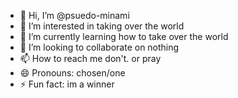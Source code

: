 - 👋 Hi, I’m @psuedo-minami
- 👀 I’m interested in taking over the world
- 🌱 I’m currently learning how to take over the world
- 💞️ I’m looking to collaborate on nothing
- 📫 How to reach me don't. or pray
- 😄 Pronouns: chosen/one
- ⚡ Fun fact: im a winner

<!---
psuedo-minami/psuedo-minami is a ✨ special ✨ repository because its `README.md` (this file) appears on your GitHub profile.
You can click the Preview link to take a look at your changes.
--->
